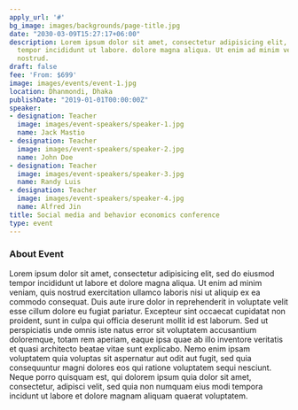 ```yaml
---
apply_url: '#'
bg_image: images/backgrounds/page-title.jpg
date: "2030-03-09T15:27:17+06:00"
description: Lorem ipsum dolor sit amet, consectetur adipisicing elit, sed do eiusmod
  tempor incididunt ut labore. dolore magna aliqua. Ut enim ad minim veniam, quis
  nostrud.
draft: false
fee: 'From: $699'
image: images/events/event-1.jpg
location: Dhanmondi, Dhaka
publishDate: "2019-01-01T00:00:00Z"
speaker:
- designation: Teacher
  image: images/event-speakers/speaker-1.jpg
  name: Jack Mastio
- designation: Teacher
  image: images/event-speakers/speaker-2.jpg
  name: John Doe
- designation: Teacher
  image: images/event-speakers/speaker-3.jpg
  name: Randy Luis
- designation: Teacher
  image: images/event-speakers/speaker-4.jpg
  name: Alfred Jin
title: Social media and behavior economics conference
type: event
---
```


### About Event

Lorem ipsum dolor sit amet, consectetur adipisicing elit, sed do eiusmod tempor incididunt ut labore et dolore magna aliqua. Ut enim ad minim veniam, quis nostrud exercitation ullamco laboris nisi ut aliquip ex ea commodo consequat. Duis aute irure dolor in reprehenderit in voluptate velit esse cillum dolore eu fugiat  pariatur. Excepteur sint occaecat cupidatat non proident, sunt in culpa qui officia deserunt mollit id est laborum. Sed ut perspiciatis unde omnis iste natus error sit voluptatem accusantium doloremque, totam rem aperiam, eaque ipsa quae ab illo inventore veritatis et quasi architecto beatae vitae sunt explicabo. Nemo enim ipsam voluptatem quia voluptas sit aspernatur aut odit aut fugit, sed quia consequuntur magni dolores eos qui ratione voluptatem sequi nesciunt. Neque porro quisquam est, qui dolorem ipsum quia dolor sit amet, consectetur, adipisci velit, sed quia non numquam eius modi tempora incidunt ut labore et dolore magnam aliquam quaerat voluptatem.